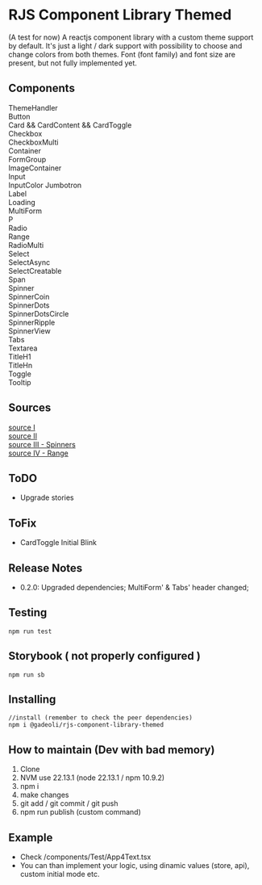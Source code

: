 # RJS Component Library Themed

(A test for now) A reactjs component library with a custom theme support by default. It's just a light / dark support with possibility to choose and change colors from both themes. Font (font family) and font size are present, but not fully implemented yet.


## Components

ThemeHandler    
Button   
Card && CardContent && CardToggle  
Checkbox  
CheckboxMulti  
Container  
FormGroup  
ImageContainer   
Input  
InputColor
Jumbotron     
Label  
Loading  
MultiForm  
P  
Radio  
Range  
RadioMulti   
Select  
SelectAsync   
SelectCreatable  
Span   
Spinner  
SpinnerCoin  
SpinnerDots  
SpinnerDotsCircle   
SpinnerRipple   
SpinnerView   
Tabs  
Textarea    
TitleH1  
TitleHn   
Toggle  
Tooltip  


## Sources

[source I](https://dev.to/alexeagleson/how-to-create-and-publish-a-react-component-library-2oe)  
[source II](https://dev.to/siddharthvenkatesh/component-library-setup-with-react-typescript-and-rollup-onj)  
[source III - Spinners](https://loading.io/css/)  
[source IV - Range](https://codepen.io/ibaslogic/pen/zYMJZaQ)  


## ToDO

- Upgrade stories  


## ToFix

- CardToggle Initial Blink


## Release Notes

- 0.2.0: Upgraded dependencies; MultiForm' & Tabs' header changed;  


## Testing

```
npm run test  
```


## Storybook ( not properly configured )

```
npm run sb  
```


## Installing

```
//install (remember to check the peer dependencies)  
npm i @gadeoli/rjs-component-library-themed  
```


## How to maintain (Dev with bad memory)

1. Clone  
2. NVM use 22.13.1 (node 22.13.1 / npm 10.9.2)  
3. npm i  
4. make changes  
5. git add / git commit / git push  
6. npm run publish (custom command)


## Example
- Check /components/Test/App4Text.tsx  
- You can than implement your logic, using dinamic values (store, api), custom initial mode etc.